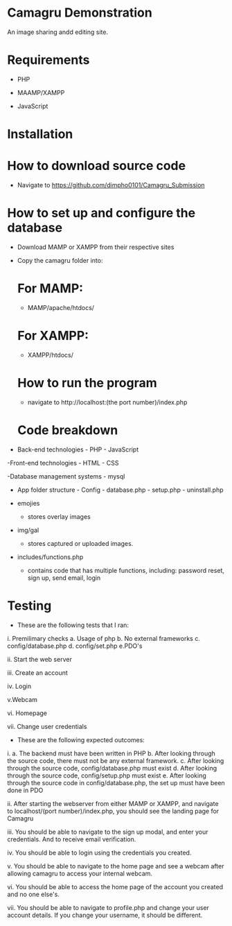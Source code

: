 # Camagru Demonstration

An image sharing andd editing site.

# Requirements

- PHP

- MAAMP/XAMPP

- JavaScript


# Installation


# How to download source code


- Navigate to https://github.com/dimpho0101/Camagru_Submission


# How to set up and configure the database 

- Download MAMP or XAMPP from their respective sites

- Copy the camagru folder into:
  # For MAMP:
  
    - MAMP/apache/htdocs/
    
  # For XAMPP:
  
  - XAMPP/htdocs/
  
  # How to run the program
  - navigate to http://localhost:(the port number)/index.php
  
  # Code breakdown
  
- Back-end technologies
      - PHP
      - JavaScript
  
  
-Front-end technologies
      - HTML
      - CSS
      
-Database management systems
       - mysql


- App folder structure
       - Config
          - database.php
          - setup.php
          - uninstall.php
           
- emojies
  - stores overlay images
  
- img/gal
  - stores captured or uploaded images.
  
- includes/functions.php
  - contains code that has multiple functions, including: password reset, sign up, send email, login
  
  
# Testing 

- These are the following tests that I ran:


i. Premilimary checks a. Usage of php b. No external frameworks c. config/database.php d. config/set.php e.PDO's

ii. Start the web server

iii. Create an account

iv. Login

v.Webcam

vi. Homepage

vii. Change user credentials

- These are the following expected outcomes:

i. a. The backend must have been written in PHP
   b. After looking through the source code, there must not be any external framework.
   c. After looking through the source code, config/database.php must exist
   d. After looking through the source code, config/setup.php must exist
   e. After looking through the source code in config/database.php, the set up must have been done in PDO
   
ii. After starting the webserver from either MAMP or XAMPP, and navigate to localhost/(port number)/index.php, you should see the landing page for Camagru

iii. You should be able to navigate to the sign up modal, and enter your credentials. And to receive email verification.

iv. You should be able to login using the credentials you created.

v. You should be able to navigate to the home page and see a webcam after allowing camagru to access your internal webcam.

vi. You should be able to access the home page of the account you created and no one else's.

vii. You should be able to navigate to profile.php and change your user account details. If you change your username, it should be different.

